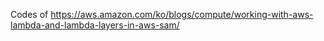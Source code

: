Codes of <https://aws.amazon.com/ko/blogs/compute/working-with-aws-lambda-and-lambda-layers-in-aws-sam/>
